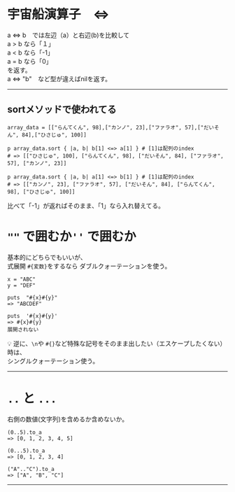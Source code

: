 # 宇宙船演算子　<=>
a <=> b　では左辺（a）と右辺(b)を比較して    
a > b なら「１」   
a < b なら「-1」    
a = b なら「0」   
を返す。  
a <=> "b"　など型が違えばnilを返す。
***

## sortメソッドで使われてる
~~~
array_data = [["らんてくん", 98],["カンノ", 23],["ファラオ", 57],["だいそん", 84],["ひさじゅ", 100]]

p array_data.sort { |a, b| b[1] <=> a[1] } # [1]は配列のindex
# => [["ひさじゅ", 100], ["らんてくん", 98], ["だいそん", 84], ["ファラオ", 57], ["カンノ", 23]]

p array_data.sort { |a, b| a[1] <=> b[1] } # [1]は配列のindex
# => [["カンノ", 23], ["ファラオ", 57], ["だいそん", 84], ["らんてくん", 98], ["ひさじゅ", 100]]
~~~
比べて「-1」が返ればそのまま、「1」なら入れ替えてる。

# `""` で囲むか`''` で囲むか
基本的にどちらでもいいが、    
式展開 `#{変数}`をするなら ダブルクォーテーションを使う。
~~~
x = "ABC"
y = "DEF"

puts  "#{x}#{y}"
=> "ABCDEF"

puts  '#{x}#{y}'
=> #{x}#{y}
展開されない
~~~
💡 逆に、`\n`や `#{}`など特殊な記号をそのまま出したい（エスケープしたくない）時は、    
シングルクォーテーション使う。
***

# `..` と `...`
右側の数値(文字列)を含めるか含めないか。
~~~
(0..5).to_a
=> [0, 1, 2, 3, 4, 5]

(0...5).to_a
=> [0, 1, 2, 3, 4]

("A".."C").to_a
=> ["A", "B", "C"]
~~~
***

